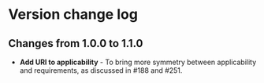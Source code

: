 # Version change log

## Changes from 1.0.0 to 1.1.0

* **Add URI to applicability** - To bring more symmetry between applicability and requirements, as discussed in #188 and #251.